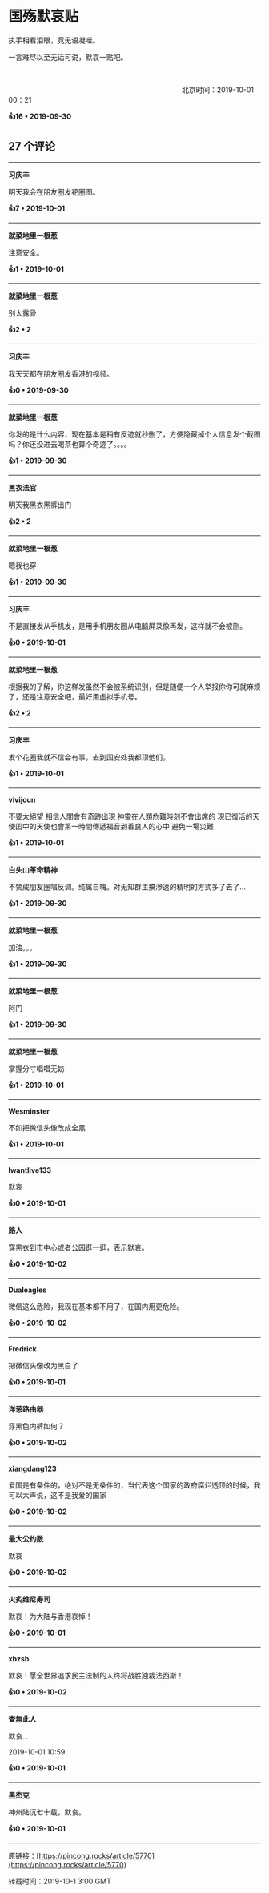 # 国殇默哀贴 

执手相看泪眼，竞无语凝噎。

一言难尽以至无话可说，默哀一贴吧。

                                                                          

                                                                                        北京时间：2019-10-01 00：21

**👍16 • 2019-09-30**

## 27 个评论

---
**习庆丰**

明天我会在朋友圈发花圈图。 

**👍7 • 2019-10-01**

---
**就菜地里一根葱**

注意安全。 

**👍1 • 2019-10-01**

---
**就菜地里一根葱**

别太露骨 

**👍2 • 2**

---
**习庆丰**

我天天都在朋友圈发香港的视频。 

**👍0 • 2019-09-30**

---
**就菜地里一根葱**

你发的是什么内容，现在基本是稍有反迹就秒删了，方便隐藏掉个人信息发个截图吗？你还没进去喝茶也算个奇迹了。。。。 

**👍1 • 2019-09-30**

---
**黑衣法官**

明天我黑衣黑裤出门 

**👍2 • 2**

---
**就菜地里一根葱**

嗯我也穿 

**👍1 • 2019-09-30**

---
**习庆丰**

不是直接发从手机发，是用手机朋友圈从电脑屏录像再发，这样就不会被删。 

**👍0 • 2019-10-01**

---
**就菜地里一根葱**

根据我的了解，你这样发虽然不会被系统识别，但是随便一个人举报你你可就麻烦了，还是注意安全吧，最好用虚拟手机号。 

**👍2 • 2**

---
**习庆丰**

发个花圈我就不信会有事，去到国安处我都顶他们。 

**👍1 • 2019-10-01**

---
**vivijoun**

不要太絕望 相信人間會有奇跡出現 神靈在人類危難時刻不會出席的 現已復活的天使囯中的天使也會第一時間傳遞福音到善良人的心中 避免一場災難 

**👍1 • 2019-10-01**

---
**白头山革命精神**

不赞成朋友圈唱反调。纯属自嗨。对无知群主搞渗透的精明的方式多了去了… 

**👍1 • 2019-09-30**

---
**就菜地里一根葱**

加油。。。 

**👍1 • 2019-09-30**

---
**就菜地里一根葱**

阿门 

**👍1 • 2019-09-30**

---
**就菜地里一根葱**

掌握分寸唱唱无妨 

**👍1 • 2019-10-01**

---
**Wesminster**

不如把微信头像改成全黑 

**👍1 • 2019-10-01**

---
**Iwantlive133**

默哀 

**👍0 • 2019-10-01**

---
**路人**

穿黑衣到市中心或者公园逛一逛，表示默哀。 

**👍0 • 2019-10-02**

---
**Dualeagles**

微信这么危险，我现在基本都不用了，在国内用更危险。 

**👍0 • 2019-10-02**

---
**Fredrick**

把微信头像改为黑白了 

**👍0 • 2019-10-01**

---
**洋葱路由器**

穿黑色内裤如何？ 

**👍0 • 2019-10-02**

---
**xiangdang123**

爱国是有条件的，绝对不是无条件的，当代表这个国家的政府腐烂透顶的时候，我可以大声说，这不是我爱的国家 

**👍0 • 2019-10-02**

---
**最大公约数**

默哀 

**👍0 • 2019-10-02**

---
**火炙维尼寿司**

默哀！为大陆与香港哀悼！ 

**👍0 • 2019-10-01**

---
**xbzsb**

默哀！愿全世界追求民主法制的人终将战胜独裁法西斯！ 

**👍0 • 2019-10-02**

---
**查無此人**

默哀...

2019-10-01 10:59 

**👍0 • 2019-10-01**

---
**黑杰克**

神州陆沉七十载，默哀。 

**👍0 • 2019-10-01**

---
原链接：[https://pincong.rocks/article/5770](https://pincong.rocks/article/5770)

转载时间：2019-10-1 3:00 GMT